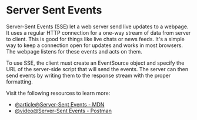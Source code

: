# Server Sent Events

Server-Sent Events (SSE) let a web server send live updates to a webpage. It uses a regular HTTP connection for a one-way stream of data from server to client. This is good for things like live chats or news feeds. It's a simple way to keep a connection open for updates and works in most browsers. The webpage listens for these events and acts on them.

To use SSE, the client must create an EventSource object and specify the URL of the server-side script that will send the events. The server can then send events by writing them to the response stream with the proper formatting.

Visit the following resources to learn more:

- [@article@Server-Sent Events - MDN](https://developer.mozilla.org/en-US/docs/Web/API/Server-sent_events)
- [@video@Server-Sent Events - Postman](https://www.youtube.com/watch?v=KrE044J8jEQ)
